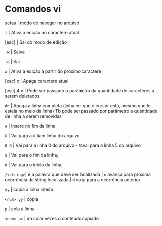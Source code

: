 # Comandos vi

setas       | modo de navegar no arquivo

`i`         | Ativa a edição no caractere atual 

[esc]       | Sai do modo de edição

`:w`        | Salva

`:q`        | Sai

`a`         | Ativa a edição a partir do próximo caractere 

[esc] x     | Apaga caractere atual

[esc] 4 x   | Pode ser passado o parâmetro da quantidade de caracteres a serem deletados: 

`dd`        | Apaga a linha completa (linha em que o cursor está, mesmo que le esteja no meio da linha) 
              Tb pode ser passado por parâmetro a quantidade de linha a serem removidas

`A`         |  Insere no fim da linha 

`G`         | Vai para a últiam linha do arquivo

`0 G`        | Vai para a linha 0 do arquivo - `5G`vai para a linha 5 do arquivo

`$`         | Vai para o fim da linha;

`0`         | Vai para o início da linha;

 `/<string>`| <string> é a palavra que deve ser localizada 
            | `n` avança para próxima ocorrência da string localizada
            | `N` volta para a ocorrência anterior 

`yy`        | copia a linha inteira

`<num> yy`  | copia <num>

`p`         | cola a linha

`<num> p>`  | irá colar <num> vezes o conteudo copiado

